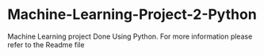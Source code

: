 # Machine-Learning-Project-2-Python
Machine Learning project Done Using Python. For more information please refer to the Readme file
